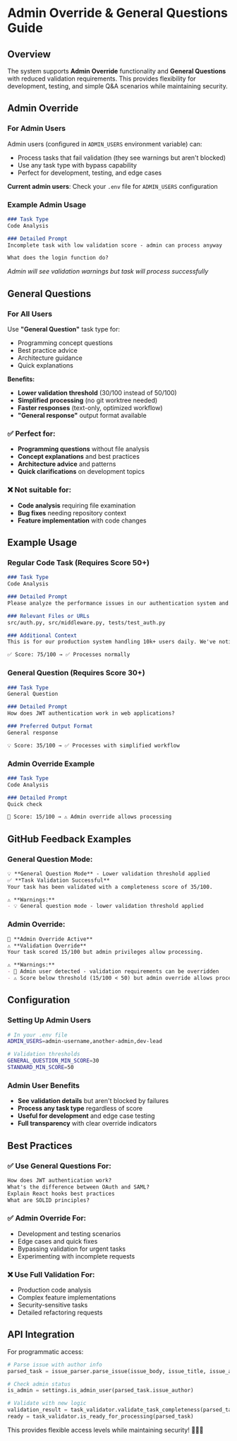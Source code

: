 # Admin Override & General Questions Guide

## Overview

The system supports **Admin Override** functionality and **General Questions** with reduced validation requirements. This provides flexibility for development, testing, and simple Q&A scenarios while maintaining security.

## Admin Override

### For Admin Users
Admin users (configured in `ADMIN_USERS` environment variable) can:
- Process tasks that fail validation (they see warnings but aren't blocked)
- Use any task type with bypass capability
- Perfect for development, testing, and edge cases

**Current admin users**: Check your `.env` file for `ADMIN_USERS` configuration

### Example Admin Usage
```markdown
### Task Type
Code Analysis

### Detailed Prompt
Incomplete task with low validation score - admin can process anyway

What does the login function do?
```

*Admin will see validation warnings but task will process successfully*

## General Questions

### For All Users
Use **"General Question"** task type for:
- Programming concept questions
- Best practice advice
- Architecture guidance
- Quick explanations

**Benefits:**
- **Lower validation threshold** (30/100 instead of 50/100)
- **Simplified processing** (no git worktree needed)
- **Faster responses** (text-only, optimized workflow)
- **"General response"** output format available

### ✅ **Perfect for:**
- **Programming questions** without file analysis
- **Concept explanations** and best practices
- **Architecture advice** and patterns
- **Quick clarifications** on development topics

### ❌ **Not suitable for:**
- **Code analysis** requiring file examination
- **Bug fixes** needing repository context
- **Feature implementation** with code changes

## Example Usage

### Regular Code Task (Requires Score 50+)
```markdown
### Task Type
Code Analysis

### Detailed Prompt
Please analyze the performance issues in our authentication system and provide optimization recommendations with detailed benchmarks and implementation steps.

### Relevant Files or URLs  
src/auth.py, src/middleware.py, tests/test_auth.py

### Additional Context
This is for our production system handling 10k+ users daily. We've noticed 2-3 second login delays during peak hours.

✅ Score: 75/100 → ✅ Processes normally
```

### General Question (Requires Score 30+)
```markdown
### Task Type
General Question

### Detailed Prompt
How does JWT authentication work in web applications?

### Preferred Output Format
General response

💡 Score: 35/100 → ✅ Processes with simplified workflow
```

### Admin Override Example
```markdown
### Task Type
Code Analysis

### Detailed Prompt
Quick check

🔑 Score: 15/100 → ⚠️ Admin override allows processing
```

## GitHub Feedback Examples

### General Question Mode:
```markdown
💡 **General Question Mode** - Lower validation threshold applied
✅ **Task Validation Successful**
Your task has been validated with a completeness score of 35/100.

⚠️ **Warnings:**
- 💡 General question mode - lower validation threshold applied
```

### Admin Override:
```markdown
🔑 **Admin Override Active**
⚠️ **Validation Override**
Your task scored 15/100 but admin privileges allow processing.

⚠️ **Warnings:**
- 🔑 Admin user detected - validation requirements can be overridden
- ⚠️ Score below threshold (15/100 < 50) but admin override allows processing
```

## Configuration

### Setting Up Admin Users
```bash
# In your .env file
ADMIN_USERS=admin-username,another-admin,dev-lead

# Validation thresholds  
GENERAL_QUESTION_MIN_SCORE=30
STANDARD_MIN_SCORE=50
```

### Admin User Benefits
- **See validation details** but aren't blocked by failures
- **Process any task type** regardless of score
- **Useful for development** and edge case testing
- **Full transparency** with clear override indicators

## Best Practices

### ✅ **Use General Questions For:**
```markdown
How does JWT authentication work?
What's the difference between OAuth and SAML?  
Explain React hooks best practices
What are SOLID principles?
```

### ✅ **Admin Override For:**
- Development and testing scenarios
- Edge cases and quick fixes
- Bypassing validation for urgent tasks
- Experimenting with incomplete requests

### ❌ **Use Full Validation For:**
- Production code analysis
- Complex feature implementations  
- Security-sensitive tasks
- Detailed refactoring requests

## API Integration

For programmatic access:

```python
# Parse issue with author info
parsed_task = issue_parser.parse_issue(issue_body, issue_title, issue_author)

# Check admin status
is_admin = settings.is_admin_user(parsed_task.issue_author)

# Validate with new logic
validation_result = task_validator.validate_task_completeness(parsed_task)
ready = task_validator.is_ready_for_processing(parsed_task)
```

This provides flexible access levels while maintaining security! 🔑💡✅
